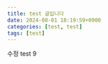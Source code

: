 ```yaml
---
title: test 글입니다
date: 2024-08-01 18:19:59+0900
categories: [test, test]
tags: [test]
---
```


수정 test 9
